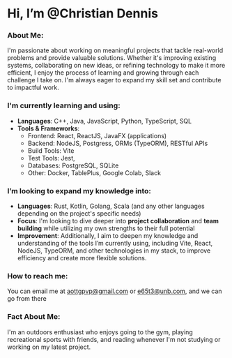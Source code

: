 # Hi, I’m @Christian Dennis

### About Me:
I'm passionate about working on meaningful projects that tackle real-world problems and provide valuable solutions. Whether it's improving existing systems, collaborating on new ideas, or refining technology to make it more efficient, I enjoy the process of learning and growing through each challenge I take on. I'm always eager to expand my skill set and contribute to impactful work.


### I'm currently learning and using:
- **Languages**: C++, Java, JavaScript, Python, TypeScript, SQL
- **Tools & Frameworks**: 
  - Frontend: React, ReactJS, JavaFX (applications)
  - Backend: NodeJS, Postgress, ORMs (TypeORM), RESTful APIs
  - Build Tools: Vite
  - Test Tools: Jest,
  - Databases: PostgreSQL, SQLite
  - Other: Docker, TablePlus, Google Colab, Slack

### I’m looking to expand my knowledge into:
- **Languages**: Rust, Kotlin, Golang, Scala (and any other languages depending on the project's specific needs)
- **Focus**: I'm looking to dive deeper into **project collaboration** and **team building** while utilizing my own strengths to their full potential
- **Improvement**: Additionally, I aim to deepen my knowledge and understanding of the tools I’m currently using, including Vite, React, NodeJS, TypeORM, and other technologies in my stack, to improve efficiency and create more flexible solutions.

### How to reach me:
You can email me at [aottgpvp@gmail.com](mailto:aottgpvp@gmail.com) or [e65t3@unb.com](mailto:e65t3@unb.com), and we can go from there

### Fact About Me:
I'm an outdoors enthusiast who enjoys going to the gym, playing recreational sports with friends, and reading whenever I'm not studying or working on my latest project.
